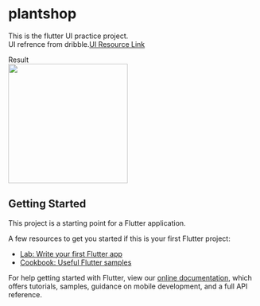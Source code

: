 # plantshop


This is the flutter UI practice project.<br />
UI refrence from dribble.<a href="https://dribbble.com/shots/8095948-Plant-Shop" target="_blank">UI Resource Link</a><br />

Result<br />
<img src="assets/images/res.gif" width="240"> <br />

## Getting Started

This project is a starting point for a Flutter application.

A few resources to get you started if this is your first Flutter project:

- [Lab: Write your first Flutter app](https://flutter.dev/docs/get-started/codelab)
- [Cookbook: Useful Flutter samples](https://flutter.dev/docs/cookbook)

For help getting started with Flutter, view our
[online documentation](https://flutter.dev/docs), which offers tutorials,
samples, guidance on mobile development, and a full API reference.
